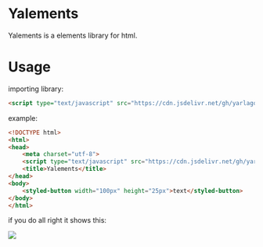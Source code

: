 # Yalements
Yalements is a elements library for html.
# Usage
importing library:
```html
<script type="text/javascript" src="https://cdn.jsdelivr.net/gh/yarlagod/Yalements@main/Yalements.js"></script>
```
example:
```html
<!DOCTYPE html>
<html>
<head>
	<meta charset="utf-8">
	<script type="text/javascript" src="https://cdn.jsdelivr.net/gh/yarlagod/Yalements@main/Yalements.js"></script>
	<title>Yalements</title>
</head>
<body>
	<styled-button width="100px" height="25px">text</styled-button>
</body>
</html>
```
if you do all right it shows this:

![](https://github.com/user-attachments/assets/c6ea3d7b-3b3f-4757-8036-519713da193b)
